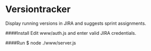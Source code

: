 Versiontracker
==============

Display running versions in JIRA and suggests sprint assignments.

####Install
Edit www/auth.js and enter valid JIRA credentials.

####Run
$ node ./www/server.js

